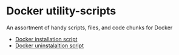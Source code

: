 # Docker utility-scripts
An assortment of handy scripts, files, and code chunks for Docker
- [Docker installation script](./docker-install.sh)
- [Docker uninstalaltion script](./docker-uninstall.sh)